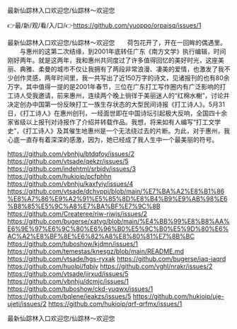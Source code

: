 最新仙踪林入口欢迎您/仙踪林～欢迎您

👉最/新/观/看/入/口/👉https://github.com/yuoppo/orpaisq/issues/1

最新仙踪林入口欢迎您/仙踪林～欢迎您　　荷包花开了，开在一回眸的偶遇里。
　　与惠州的这第二次结缘，到2001年底转任广东《南方文学》执行编辑，时间刚好两年。就是这两年，我和惠州共同度过了许多值得回忆的美好时光，这座美丽、典雅、柔曼的城市不仅让我拥有了两段非常浪漫、凄美的爱情，也激发了我不少创作灵感，两年时间里，我一共写出了近150万字的诗文，见诸报刊的也有80余万字。其中值得一提的是2001年春节，三位在广东打工写作圈内有广泛影响的打工诗人受我邀请，前来惠州，连续两个晚上徜徉于美丽迷人的“红棉水榭”，讨论并决定创办中国第一份反映打工一族生存状态的大型民间诗报《打工诗人》。5月31日，《打工诗人》在惠州创刊，一经面世即在中国诗坛引起极大反响，全国四十余家省级以上报刊对诗报作了介绍并转载作品。我想，将来如有人编写“打工文学史”，《打工诗人》及其催生地惠州是一个无法绕过去的片断。为此，对于惠州，我心底一直存有着深深的感激，因为，她已经成了我人生中一个最美丽的符号。


https://github.com/vbnhju/btdqfoy/issues/2
https://github.com/vtsade/qekzr/issues/5
https://github.com/indehtml/srbjdv/issues/3
https://github.com/hukioip/pcfphhn
https://github.com/vbnhju/kaxfyiy/issues/4
https://github.com/vtsade/dchvppj/blob/main/%E7%BA%A2%E8%B1%86%E8%A7%86%E9%A2%91%E5%85%8D%E8%B4%B9%E9%AB%98%E6%B8%85%E5%9C%A8%E7%BA%BF%E7%9C%8B
https://github.com/Createree/riw-riwjs/issues/2
https://github.com/bugerse/xatyg/blob/main/%E4%BB%99%E8%B8%AA%E6%9E%97%E6%9C%80%E6%96%B0%E5%9C%B0%E5%9D%80%E6%AC%A2%E8%BF%8E%E6%82%A8%E8%80%81%E7%8B%BC
https://github.com/tuboshow/kjdmn/issues/1
https://github.com/temestas/knesgz/blob/main/README.md
https://github.com/vtsade/hgs-ryxak
https://github.com/bugerse/iaq-iaqrd
https://github.com/huolpi/fqbjv
https://github.com/vghl/nrakr/issues/2
https://github.com/vtsade/jirxud/issues/5
https://github.com/vbnhju/dcmjc/issues/1
https://github.com/tuboshow/ckd-yuqwx/issues/1
https://github.com/bqlene/ieakzs/issues/5
https://github.com/hukioip/uje-ujeti/issues/2
https://github.com/hukioip/qrf-qrfmx/issues/1

最新仙踪林入口欢迎您/仙踪林～欢迎您
